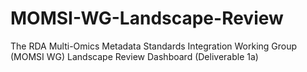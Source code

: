 # MOMSI-WG-Landscape-Review
The RDA Multi-Omics Metadata Standards Integration Working Group (MOMSI WG) Landscape Review Dashboard (Deliverable 1a)
